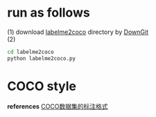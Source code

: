 # run as follows
(1) download [labelme2coco](https://github.com/apanda-xu/Tools/tree/main/labelme2coco) directory by [DownGit](https://www.itsvse.com/downgit/#/home)<br>
(2) 
```bash
cd labelme2coco
python labelme2coco.py
```
# COCO style




**references**
[COCO数据集的标注格式](https://zhuanlan.zhihu.com/p/29393415)
